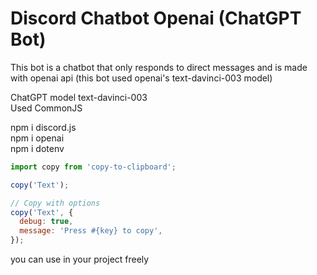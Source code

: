 # Discord Chatbot Openai (ChatGPT Bot)
This bot is a chatbot that only responds to direct messages and is made with openai api (this bot used openai's text-davinci-003 model)

ChatGPT model text-davinci-003  <br>
Used CommonJS

<copy-button>
npm i discord.js <br>
npm i openai <br>
npm i dotenv <br>
</copy-button>

```js
import copy from 'copy-to-clipboard';

copy('Text');

// Copy with options
copy('Text', {
  debug: true,
  message: 'Press #{key} to copy',
});
```

you can use in your project freely
